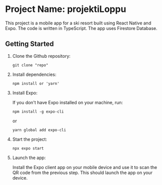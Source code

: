 # Project Name: projektiLoppu

This project is a mobile app for a ski resort built using React Native and Expo. The code is written in TypeScript. The app uses Firestore Database.

## Getting Started

1. Clone the Github repository:

    ```
    git clone "repo"
    ```

2. Install dependencies:

    ```
    npm install or 'yarn'
    ```

3. Install Expo:

    If you don't have Expo installed on your machine, run:

    ```
    npm install -g expo-cli
    ```

    or

    ```
    yarn global add expo-cli
    ```

4. Start the project:

    ```
    npx expo start
    ```

5. Launch the app:

    Install the Expo client app on your mobile device and use it to scan the QR code from the previous step. This should launch the app on your device.
